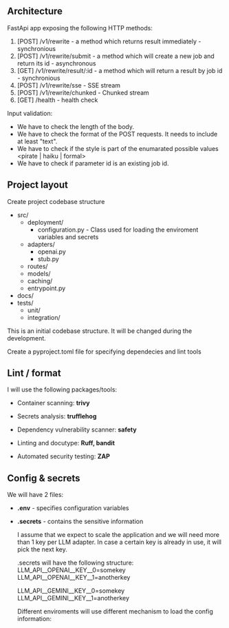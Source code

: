 
## Architecture

FastApi app exposing the following HTTP methods:

1. [POST] /v1/rewrite - a method which returns result immediately - synchronious
2. [POST] /v1/rewrite/submit - a method which will create a new job and return its id - asynchronous
3. [GET] /v1/rewrite/result/:id - a method which will return a result by job id - synchronious
4. [POST] /v1/rewrite/sse - SSE stream
5. [POST] /v1/rewrite/chunked - Chunked stream
6. [GET] /health - health check


Input validation:
* We have to check the length of the body.
* We have to check the format of the POST requests. It needs to include at least "text".
* We have to check if the style is part of the enumarated possible values <pirate | haiku | formal>
* We have to check if parameter id is an existing job id.
 

## Project layout
 Create project codebase structure
* src/
  * deployment/
    * configuration.py - Class used for loading the enviroment variables and secrets
  * adapters/
    * openai.py
    * stub.py
  * routes/
  * models/
  * caching/
  * entrypoint.py
* docs/
* tests/
  * unit/
  * integration/

This is an initial codebase structure. It will be changed during the development. 

Create a pyproject.toml file for specifying dependecies and lint tools

## Lint / format
 I will use the following packages/tools:
* Container scanning: **trivy**
* Secrets analysis: **trufflehog**
* Dependency vulnerability scanner: **safety**
* Linting and docutype: **Ruff, bandit**

   
* Automated security testing: **ZAP**

## Config & secrets
  We will have 2 files:
  
* **.env** - specifies configuration variables
* **.secrets** - contains the sensitive information
   
  I assume that we expect to scale the application and we will need more than 1 key per LLM adapter. In case a certain key is already in use, it will pick the next key.
  
  .secrets will have the following structure:
  LLM_API__OPENAI__KEY__0=somekey
  LLM_API__OPENAI__KEY__1=anotherkey
  
  LLM_API__GEMINI__KEY__0=somekey
  LLM_API__GEMINI__KEY__1=anotherkey
  
  Different enviroments will use different mechanism to load the config information:
